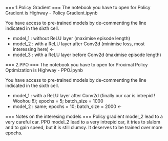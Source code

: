 === 1.Policy Gradient ===
The notebook you have to open for Policy Gradient is Highway - Policy Gradient.ipynb

You have access to pre-trained models by de-commenting the line indicated in the sixth cell.
- model_1 : without ReLU layer (maximise episode length)
- model_2 : with a ReLU layer after Conv2d (minimise loss, most interessing here) <-
- model_3 : with a ReLU layer before Conv2d (maximise episode length)



=== 2.PPO ===
The notebook you have to open for Proximal Policy Optimization is Highway - PPO.ipynb

You have access to pre-trained models by de-commenting the line indicated in the sixth cell.
- model_1 : with a ReLU layer after Conv2d (finally our car is intrepid ! Woohou !!); epochs = 5; batch_size = 1000
- model_2 : same; epochs = 10; batch_size = 2000 <-


=== Notes on the interesing models ===
Policy gradient model_2 lead to a very careful car.
PPO model_2 lead to a very intrepid car, it tries to slalom and to gain speed, but it is still clumsy. It deserves to be trained over more epochs.